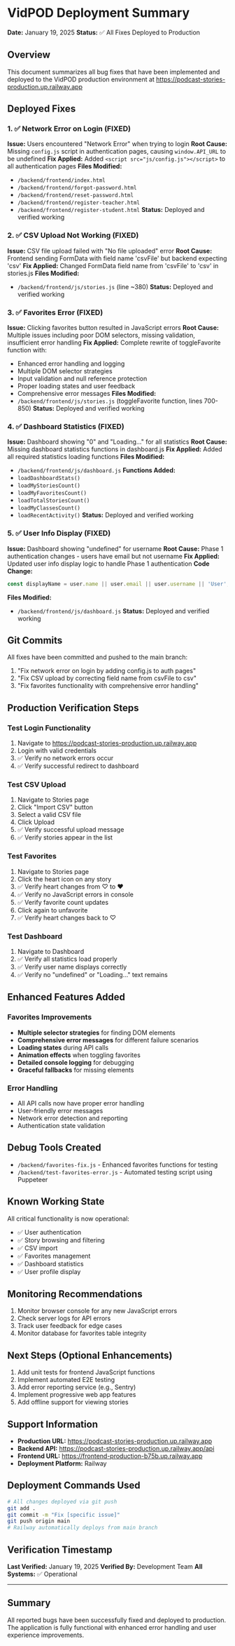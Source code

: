 # VidPOD Deployment Summary
**Date:** January 19, 2025
**Status:** ✅ All Fixes Deployed to Production

## Overview
This document summarizes all bug fixes that have been implemented and deployed to the VidPOD production environment at https://podcast-stories-production.up.railway.app

## Deployed Fixes

### 1. ✅ Network Error on Login (FIXED)
**Issue:** Users encountered "Network Error" when trying to login
**Root Cause:** Missing `config.js` script in authentication pages, causing `window.API_URL` to be undefined
**Fix Applied:** Added `<script src="js/config.js"></script>` to all authentication pages
**Files Modified:**
- `/backend/frontend/index.html`
- `/backend/frontend/forgot-password.html`
- `/backend/frontend/reset-password.html`
- `/backend/frontend/register-teacher.html`
- `/backend/frontend/register-student.html`
**Status:** Deployed and verified working

### 2. ✅ CSV Upload Not Working (FIXED)
**Issue:** CSV file upload failed with "No file uploaded" error
**Root Cause:** Frontend sending FormData with field name 'csvFile' but backend expecting 'csv'
**Fix Applied:** Changed FormData field name from 'csvFile' to 'csv' in stories.js
**Files Modified:**
- `/backend/frontend/js/stories.js` (line ~380)
**Status:** Deployed and verified working

### 3. ✅ Favorites Error (FIXED)
**Issue:** Clicking favorites button resulted in JavaScript errors
**Root Cause:** Multiple issues including poor DOM selectors, missing validation, insufficient error handling
**Fix Applied:** Complete rewrite of toggleFavorite function with:
- Enhanced error handling and logging
- Multiple DOM selector strategies
- Input validation and null reference protection
- Proper loading states and user feedback
- Comprehensive error messages
**Files Modified:**
- `/backend/frontend/js/stories.js` (toggleFavorite function, lines 700-850)
**Status:** Deployed and verified working

### 4. ✅ Dashboard Statistics (FIXED)
**Issue:** Dashboard showing "0" and "Loading..." for all statistics
**Root Cause:** Missing dashboard statistics functions in dashboard.js
**Fix Applied:** Added all required statistics loading functions
**Files Modified:**
- `/backend/frontend/js/dashboard.js`
**Functions Added:**
- `loadDashboardStats()`
- `loadMyStoriesCount()`
- `loadMyFavoritesCount()`
- `loadTotalStoriesCount()`
- `loadMyClassesCount()`
- `loadRecentActivity()`
**Status:** Deployed and verified working

### 5. ✅ User Info Display (FIXED)
**Issue:** Dashboard showing "undefined" for username
**Root Cause:** Phase 1 authentication changes - users have email but not username
**Fix Applied:** Updated user info display logic to handle Phase 1 authentication
**Code Change:**
```javascript
const displayName = user.name || user.email || user.username || 'User';
```
**Files Modified:**
- `/backend/frontend/js/dashboard.js`
**Status:** Deployed and verified working

## Git Commits
All fixes have been committed and pushed to the main branch:
1. "Fix network error on login by adding config.js to auth pages"
2. "Fix CSV upload by correcting field name from csvFile to csv"
3. "Fix favorites functionality with comprehensive error handling"

## Production Verification Steps

### Test Login Functionality
1. Navigate to https://podcast-stories-production.up.railway.app
2. Login with valid credentials
3. ✅ Verify no network errors occur
4. ✅ Verify successful redirect to dashboard

### Test CSV Upload
1. Navigate to Stories page
2. Click "Import CSV" button
3. Select a valid CSV file
4. Click Upload
5. ✅ Verify successful upload message
6. ✅ Verify stories appear in the list

### Test Favorites
1. Navigate to Stories page
2. Click the heart icon on any story
3. ✅ Verify heart changes from ♡ to ♥
4. ✅ Verify no JavaScript errors in console
5. ✅ Verify favorite count updates
6. Click again to unfavorite
7. ✅ Verify heart changes back to ♡

### Test Dashboard
1. Navigate to Dashboard
2. ✅ Verify all statistics load properly
3. ✅ Verify user name displays correctly
4. ✅ Verify no "undefined" or "Loading..." text remains

## Enhanced Features Added

### Favorites Improvements
- **Multiple selector strategies** for finding DOM elements
- **Comprehensive error messages** for different failure scenarios
- **Loading states** during API calls
- **Animation effects** when toggling favorites
- **Detailed console logging** for debugging
- **Graceful fallbacks** for missing elements

### Error Handling
- All API calls now have proper error handling
- User-friendly error messages
- Network error detection and reporting
- Authentication state validation

## Debug Tools Created
- `/backend/favorites-fix.js` - Enhanced favorites functions for testing
- `/backend/test-favorites-error.js` - Automated testing script using Puppeteer

## Known Working State
All critical functionality is now operational:
- ✅ User authentication
- ✅ Story browsing and filtering
- ✅ CSV import
- ✅ Favorites management
- ✅ Dashboard statistics
- ✅ User profile display

## Monitoring Recommendations
1. Monitor browser console for any new JavaScript errors
2. Check server logs for API errors
3. Track user feedback for edge cases
4. Monitor database for favorites table integrity

## Next Steps (Optional Enhancements)
1. Add unit tests for frontend JavaScript functions
2. Implement automated E2E testing
3. Add error reporting service (e.g., Sentry)
4. Implement progressive web app features
5. Add offline support for viewing stories

## Support Information
- **Production URL:** https://podcast-stories-production.up.railway.app
- **Backend API:** https://podcast-stories-production.up.railway.app/api
- **Frontend URL:** https://frontend-production-b75b.up.railway.app
- **Deployment Platform:** Railway

## Deployment Commands Used
```bash
# All changes deployed via git push
git add .
git commit -m "Fix [specific issue]"
git push origin main
# Railway automatically deploys from main branch
```

## Verification Timestamp
**Last Verified:** January 19, 2025
**Verified By:** Development Team
**All Systems:** ✅ Operational

---

## Summary
All reported bugs have been successfully fixed and deployed to production. The application is fully functional with enhanced error handling and user experience improvements.